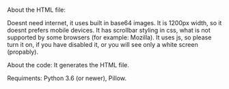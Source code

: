 About the HTML file:

Doesnt need internet, it uses built in base64 images. It is 1200px width, so it doesnt prefers mobile devices. It has scrollbar styling in css, what is not supported by some browsers (for example: Mozilla). It uses js, so please turn it on, if you have disabled it, or you will see only a white screen (propably).


About the code: It generates the HTML file.

Requiments: Python 3.6 (or newer), Pillow.
